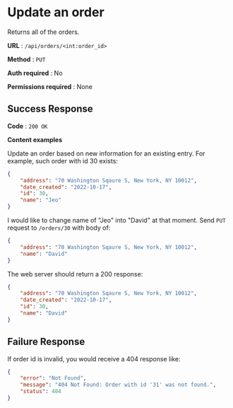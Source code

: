 # Update an order

Returns all of the orders.

**URL** : `/api/orders/<int:order_id>`

**Method** : `PUT`

**Auth required** : No

**Permissions required** : None

## Success Response

**Code** : `200 OK`

**Content examples**

Update an order based on new information for an existing entry. For example, such order with id 30 exists:

```json
{
    "address": "70 Washington Sqaure S, New York, NY 10012",
    "date_created": "2022-10-17",
    "id": 30,
    "name": "Jeo"
}
```

I would like to change name of "Jeo" into "David" at that moment. Send `PUT` request to `/orders/30` with body of:

```json
{
    "address": "70 Washington Sqaure S, New York, NY 10012",
    "name": "David"
}
```

The web server should return a 200 response:
```json
{
    "address": "70 Washington Sqaure S, New York, NY 10012",
    "date_created": "2022-10-17",
    "id": 30,
    "name": "David"
}
```

## Failure Response

If order id is invalid, you would receive a 404 response like:

```json
{
    "error": "Not Found",
    "message": "404 Not Found: Order with id '31' was not found.",
    "status": 404
}
```